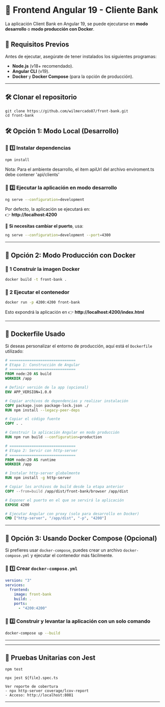 # 🚀 Frontend Angular 19 - Cliente Bank

La aplicación Client Bank en Angular 19, se puede ejecutarse en **modo desarrollo** o **modo producción con Docker**.

## 📌 Requisitos Previos

Antes de ejecutar, asegúrate de tener instalados los siguientes programas:

- **Node.js** (v18+ recomendado).
- **Angular CLI** (v19).
- **Docker** y **Docker Compose** (para la opción de producción).

---

## 🛠 Clonar el repositorio
```
git clone https://github.com/wilmercado87/front-bank.git
cd front-bank
```

## 🛠 Opción 1: Modo Local (Desarrollo)

### 📌 1️⃣ Instalar dependencias
```sh
npm install
```

Nota: Para el ambiente desarrollo, el item apiUrl del archivo enviroment.ts debe contener 'api/clients'

### 📌 2️⃣ Ejecutar la aplicación en modo desarrollo
```sh
ng serve --configuration=development
```
Por defecto, la aplicación se ejecutará en:  
👉 **http://localhost:4200**

📌 **Si necesitas cambiar el puerto**, usa:
```sh
ng serve --configuration=development --port=4300
```

---

## 🚀 Opción 2: Modo Producción con Docker


### 📌 1 Construir la imagen Docker
```sh
docker build -t front-bank .
```

### 📌 2 Ejecutar el contenedor
```sh
docker run -p 4200:4200 front-bank
```
Esto expondrá la aplicación en 👉 **http://localhost:4200/index.html**

---

## 📄 Dockerfile Usado

Si deseas personalizar el entorno de producción, aquí está el `Dockerfile` utilizado:

```dockerfile
# ==============================
# Etapa 1: Construcción de Angular
# ==============================
FROM node:20 AS build
WORKDIR /app

# Definir versión de la app (opcional)
ENV APP_VERSION=1.0.0

# Copiar archivos de dependencias y realizar instalación
COPY package.json package-lock.json ./
RUN npm install --legacy-peer-deps

# Copiar el código fuente
COPY . .

# Construir la aplicación Angular en modo producción
RUN npm run build --configuration=production

# ==============================
# Etapa 2: Servir con http-server
# ==============================
FROM node:20 AS runtime
WORKDIR /app

# Instalar http-server globalmente
RUN npm install -g http-server

# Copiar los archivos de build desde la etapa anterior
COPY --from=build /app/dist/front-bank/browser /app/dist

# Exponer el puerto en el que se servirá la aplicación
EXPOSE 4200

# Ejecutar Angular con proxy (solo para desarrollo en Docker)
CMD ["http-server", "/app/dist", "-p", "4200"]
```

---

## 🐳 Opción 3: Usando Docker Compose (Opcional)

Si prefieres usar `docker-compose`, puedes crear un archivo `docker-compose.yml` y ejecutar el contenedor más fácilmente.

### 📌 1️⃣ Crear `docker-compose.yml`
```yaml
version: "3"
services:
  frontend:
    image: front-bank
    build: .
    ports:
      - "4200:4200"
```

### 📌 2️⃣ Construir y levantar la aplicación con un solo comando
```sh
docker-compose up --build
```

---

---

## 🧪 Pruebas Unitarias con Jest
```Ejecutar todas los test
npm test
```
```Ejecutar un test unitario
npx jest ${file}.spec.ts
```
```
Ver reporte de cobertura
- npx http-server coverage/lcov-report
- Acceso: http://localhost:8081
```
---